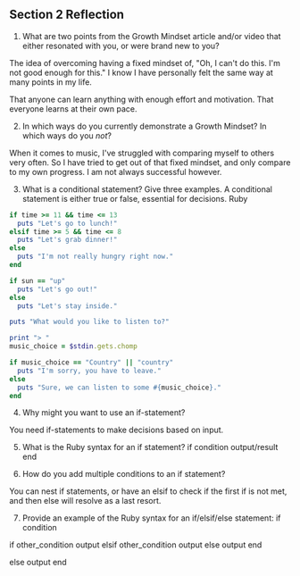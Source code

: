 ## Section 2 Reflection

1. What are two points from the Growth Mindset article and/or video that either resonated with you, or were brand new to you?

The idea of overcoming having a fixed mindset of, "Oh, I can't do this. I'm not good enough for this." I know I have personally felt the same way at many points in my life.

That anyone can learn anything with enough effort and motivation. That everyone learns at their own pace.

2. In which ways do you currently demonstrate a Growth Mindset? In which ways do you _not_?

 When it comes to music, I've struggled with comparing myself to others very often. So I have tried to get out of that fixed mindset, and only compare to my own progress. I am not always successful however.

3. What is a conditional statement? Give three examples.
A conditional statement is either true or false, essential for decisions.
Ruby
```ruby
if time >= 11 && time <= 13
  puts "Let's go to lunch!"
elsif time >= 5 && time <= 8
  puts "Let's grab dinner!"
else
  puts "I'm not really hungry right now."
end

if sun == "up"
  puts "Let's go out!"
else
  puts "Let's stay inside."

puts "What would you like to listen to?"

print "> "
music_choice = $stdin.gets.chomp

if music_choice == "Country" || "country"
  puts "I'm sorry, you have to leave."
else
  puts "Sure, we can listen to some #{music_choice}."
end

```




4. Why might you want to use an if-statement?

You need if-statements to make decisions based on input.

5. What is the Ruby syntax for an if statement?
if condition
  output/result
end

6. How do you add multiple conditions to an if statement?

You can nest if statements, or have an elsif to check if the first if is not met, and then else will resolve as a last resort.

7. Provide an example of the Ruby syntax for an if/elsif/else statement:
if condition

  if other_condition
    output
  elsif other_condition
    output
  else
    output
  end
  
else
  output
end
